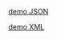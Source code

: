 [demo JSON](https://drive.google.com/file/d/1Ra8sDgbmCw1n3EzgvuXYUtpwoB8D0I9Z/view?usp=sharing)


[demo XML](https://drive.google.com/file/d/1kpCVrOSlni6wO_VAV259ipSPd61ZVZoA/view?usp=drive_link)
